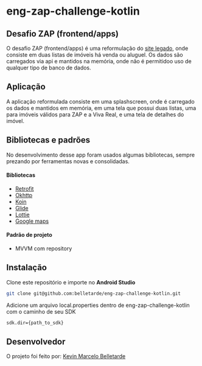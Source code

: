 # eng-zap-challenge-kotlin

## Desafio ZAP (frontend/apps)

O desafio ZAP (frontend/apps) é uma reformulação do [site legado](http://grupozap-code-challenge.s3-website-us-east-1.amazonaws.com/),
onde consiste em duas listas de imóveis há venda ou aluguel. Os dados são carregados via api e mantidos na memória, onde não é permitidoo
uso de qualquer tipo de banco de dados.

## Aplicação
A aplicação reformulada consiste em uma splashscreen, onde é carregado os dados e mantidos em memória, em uma tela que possui duas listas,
uma para imóveis válidos para ZAP e a Viva Real, e uma tela de detalhes do imóvel.

## Bibliotecas e padrões
No desenvolvimento desse app foram usados algumas bibliotecas, sempre prezando por ferramentas novas e consolidadas.

#### Bibliotecas
 - [Retrofit](https://github.com/square/retrofit)
 - [Okhttp](https://github.com/square/okhttp)
 - [Koin](https://github.com/InsertKoinIO/koin)
 - [Glide](https://github.com/bumptech/glide)
 - [Lottie](https://github.com/airbnb/lottie-android)
 - [Google maps](https://developers.google.com/android/reference/com/google/android/gms/maps/MapFragment) 

#### Padrão de projeto
  - MVVM com repository

## Instalação
Clone este repositório e importe no **Android Studio**
```bash
git clone git@github.com:belletarde/eng-zap-challenge-kotlin.git
```
Adicione um arquivo local.properties dentro de eng-zap-challenge-kotlin com o caminho de seu SDK
```bash
sdk.dir={path_to_sdk}
```
## Desenvolvedor
O projeto foi feito por:
[Kevin Marcelo Belletarde](https://www.linkedin.com/in/kevin-marcelo-belletarde-815642b9/)

